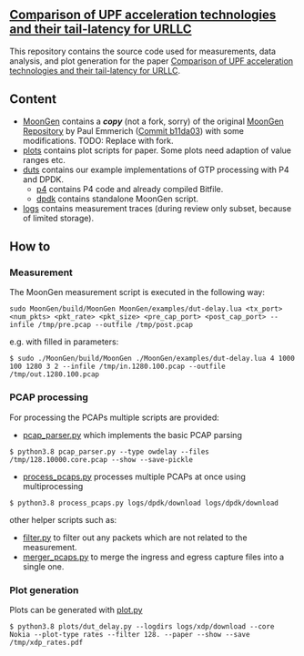 [Comparison of UPF acceleration technologies
and their tail-latency for URLLC]()
---
This repository contains the source code used for measurements, data analysis, and plot generation for the paper [Comparison of UPF acceleration technologies
and their tail-latency for URLLC]().

## Content
* [MoonGen](MoonGen/) contains a **_copy_**  (not a fork, sorry) of the original [MoonGen Repository](https://github.com/emmericp/MoonGen) 
by Paul Emmerich ([Commit b11da03](https://github.com/emmericp/MoonGen/commit/b11da03004ab08e1c12fe3c2b51d6417553b9fbc))
with some modifications. TODO: Replace with fork.
* [plots](plots/) contains plot scripts for paper. Some plots need adaption of value ranges etc.
* [duts](duts/) contains our example implementations of GTP processing with P4 and DPDK.
  * [p4](duts/p4) contains P4 code and already compiled Bitfile.
  * [dpdk](duts/dpdk) contains standalone MoonGen script.
* [logs](logs/) contains measurement traces (during review only subset, because of limited storage).

## How to
### Measurement
The MoonGen measurement script is executed in the following way:
```
sudo MoonGen/build/MoonGen MoonGen/examples/dut-delay.lua <tx_port> <num_pkts> <pkt_rate> <pkt_size> <pre_cap_port> <post_cap_port> --infile /tmp/pre.pcap --outfile /tmp/post.pcap
```
e.g. with filled in parameters:
```
$ sudo ./MoonGen/build/MoonGen ./MoonGen/examples/dut-delay.lua 4 1000 100 1280 3 2 --infile /tmp/in.1280.100.pcap --outfile /tmp/out.1280.100.pcap
```

### PCAP processing

For processing the PCAPs multiple scripts are provided:
* [pcap_parser.py](pcap_parser.py) which implements the basic PCAP parsing
```
$ python3.8 pcap_parser.py --type owdelay --files /tmp/128.10000.core.pcap --show --save-pickle
```
* [process_pcaps.py](process_pcaps.py) processes multiple PCAPs at once using multiprocessing
```
$ python3.8 process_pcaps.py logs/dpdk/download logs/dpdk/download
```
other helper scripts such as:
* [filter.py](filter.py) to filter out any packets which are not related to the measurement.
* [merger_pcaps.py](merge_pcaps.py) to merge the ingress and egress capture files into a single one.

### Plot generation

Plots can be generated with [plot.py](plots/plot.py)
```
$ python3.8 plots/dut_delay.py --logdirs logs/xdp/download --core Nokia --plot-type rates --filter 128. --paper --show --save /tmp/xdp_rates.pdf
```

